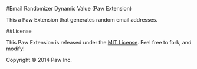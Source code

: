 #Email Randomizer Dynamic Value (Paw Extension)

This a Paw Extension that generates random email addresses.

##License

This Paw Extension is released under the [MIT License](LICENSE). Feel free to fork, and modify!

Copyright © 2014 Paw Inc.
